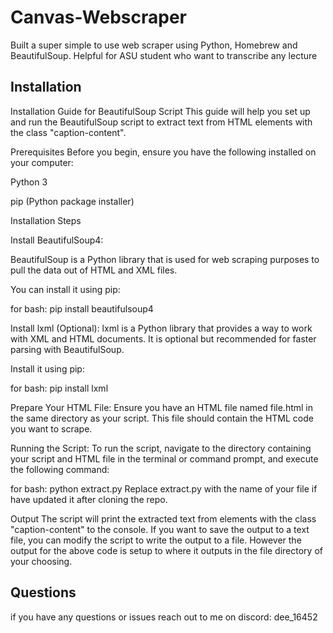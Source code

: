 # Canvas-Webscraper
Built a super simple to use web scraper using Python, Homebrew and BeautifulSoup. Helpful for ASU student who want to transcribe any lecture

## Installation
Installation Guide for BeautifulSoup Script
This guide will help you set up and run the BeautifulSoup script to extract text from HTML elements with the class "caption-content".

Prerequisites
Before you begin, ensure you have the following installed on your computer:

Python 3

pip (Python package installer)

Installation Steps

Install BeautifulSoup4:

BeautifulSoup is a Python library that is used for web scraping purposes to pull the data out of HTML and XML files. 

You can install it using pip:

for bash: pip install beautifulsoup4

Install lxml (Optional):
lxml is a Python library that provides a way to work with XML and HTML documents. It is optional but recommended for faster parsing with BeautifulSoup. 

Install it using pip:

for bash: pip install lxml

Prepare Your HTML File:
Ensure you have an HTML file named file.html in the same directory as your script. This file should contain the HTML code you want to scrape.

Running the Script:
To run the script, navigate to the directory containing your script and HTML file in the terminal or command prompt, and execute the following command:

for bash: python extract.py
Replace extract.py with the name of your file if have updated it after cloning the repo.

Output
The script will print the extracted text from elements with the class "caption-content" to the console. If you want to save the output to a text file, you can modify the script to write the output to a file. However the output for the above code is setup to where it outputs in the file directory of your choosing.

## Questions
if you have any questions or issues reach out to me on discord: dee_16452
